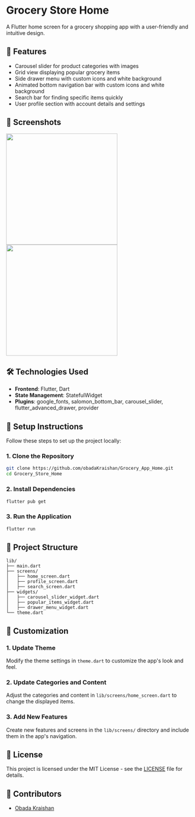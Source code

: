 # Grocery Store Home
A Flutter home screen for a grocery shopping app with a user-friendly and intuitive design.

## 🌟 Features
- Carousel slider for product categories with images
- Grid view displaying popular grocery items
- Side drawer menu with custom icons and white background
- Animated bottom navigation bar with custom icons and white background
- Search bar for finding specific items quickly
- User profile section with account details and settings

## 📸 Screenshots
<p>
<img src="assets/screenshot.gif" width="300">
<img src="assets/detail-details.png" width="300">
</p>

## 🛠️ Technologies Used
- **Frontend**: Flutter, Dart
- **State Management**: StatefulWidget
- **Plugins**: google_fonts, salomon_bottom_bar, carousel_slider, flutter_advanced_drawer, provider

## 📝 Setup Instructions
Follow these steps to set up the project locally:

### 1. Clone the Repository
```bash
git clone https://github.com/obadaKraishan/Grocery_App_Home.git
cd Grocery_Store_Home
```

### 2. Install Dependencies
```bash
flutter pub get
```

### 3. Run the Application
```bash
flutter run
```

## 📄 Project Structure
```plaintext
lib/
├── main.dart
├── screens/
│   ├── home_screen.dart
│   ├── profile_screen.dart
│   ├── search_screen.dart
├── widgets/
│   ├── carousel_slider_widget.dart
│   ├── popular_items_widget.dart
│   ├── drawer_menu_widget.dart
└── theme.dart
```

## 🎨 Customization
### 1. Update Theme
Modify the theme settings in `theme.dart` to customize the app's look and feel.

### 2. Update Categories and Content
Adjust the categories and content in `lib/screens/home_screen.dart` to change the displayed items.

### 3. Add New Features
Create new features and screens in the `lib/screens/` directory and include them in the app's navigation.

## 📄 License
This project is licensed under the MIT License - see the [LICENSE](LICENSE) file for details.

## 👥 Contributors
- [Obada Kraishan](https://github.com/obadaKraishan)
